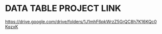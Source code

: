 # DATA TABLE PROJECT LINK

https://drive.google.com/drive/folders/1J1mhF6pkWrzZ5GrQC8h7K16KQc0KqzxK
